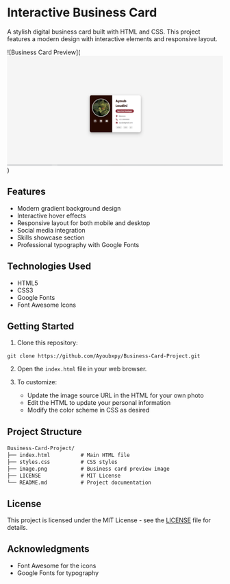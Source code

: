 # Interactive Business Card

A stylish digital business card built with HTML and CSS. This project features a modern design with interactive elements and responsive layout.

![Business Card Preview](![ screnshot ](image.png))

## Features

- Modern gradient background design
- Interactive hover effects
- Responsive layout for both mobile and desktop
- Social media integration
- Skills showcase section
- Professional typography with Google Fonts

## Technologies Used

- HTML5
- CSS3
- Google Fonts
- Font Awesome Icons

## Getting Started

1. Clone this repository:
```
git clone https://github.com/Ayoubxpy/Business-Card-Project.git
```

2. Open the `index.html` file in your web browser.

3. To customize:
   - Update the image source URL in the HTML for your own photo
   - Edit the HTML to update your personal information
   - Modify the color scheme in CSS as desired

## Project Structure

```
Business-Card-Project/
├── index.html          # Main HTML file
├── styles.css          # CSS styles
├── image.png           # Business card preview image
├── LICENSE             # MIT License
└── README.md           # Project documentation
```

## License

This project is licensed under the MIT License - see the [LICENSE](LICENSE) file for details.

## Acknowledgments

- Font Awesome for the icons
- Google Fonts for typography